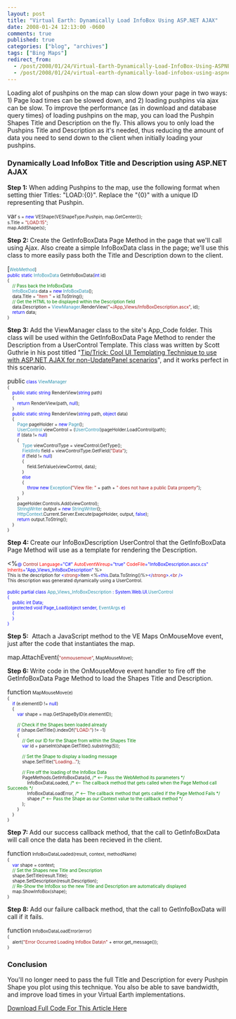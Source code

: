 ```yaml
---
layout: post
title: "Virtual Earth: Dynamically Load InfoBox Using ASP.NET AJAX"
date: 2008-01-24 12:13:00 -0600
comments: true
published: true
categories: ["blog", "archives"]
tags: ["Bing Maps"]
redirect_from: 
  - /post/2008/01/24/Virtual-Earth-Dynamically-Load-InfoBox-Using-ASPNET-AJAX
  - /post/2008/01/24/virtual-earth-dynamically-load-infobox-using-aspnet-ajax
---
```

<!-- more -->
<p>Loading alot of pushpins on the map can slow down your page in two ways: 1) Page load times can be slowed down, and 2) loading pushpins via ajax can be slow. To improve the performance (as in download and database query times)&nbsp;of loading pushpins on the map, you can load the Pushpin Shapes Title and Description on the fly. This allows you to only load the Pushpins Title and Description as it's needed, thus reducing the amount of data you need to send down to the client when initially loading your pushpins.</p>
<h3>Dynamically Load InfoBox Title and Description using ASP.NET AJAX</h3>
<p><strong>Step 1:</strong> When adding Pushpins to the map, use the following format when setting thier Titles: "LOAD:{0}". Replace the "{0}" with a unique ID representing that Pushpin.</p>
<p><span style="color: #0000ff; font-size: x-small;">
<p>var<span style="font-size: x-small;"> s = </span><span style="color: #0000ff; font-size: x-small;">new</span><span style="font-size: x-small;"> VEShape(VEShapeType.Pushpin, map.GetCenter());<br /> s.Title = </span><span style="color: #a31515; font-size: x-small;">"LOAD:15"</span><span style="font-size: x-small;">;<br /> map.AddShape(s);</span></p>
</span></p>
<p><strong>Step 2: </strong>Create the GetInfoBoxData Page Method in the page that we'll call using Ajax. Also create a simple InfoBoxData class in the page; we'll use this class to more easily pass both the Title and Description down to the client.</p>
<p><span style="font-size: x-small;">
<p>[<span style="color: #2b91af; font-size: x-small;">WebMethod</span><span style="font-size: x-small;">]<br /> </span><span style="color: #0000ff; font-size: x-small;">public</span><span style="font-size: x-small;"> </span><span style="color: #0000ff; font-size: x-small;">static</span><span style="font-size: x-small;"> </span><span style="color: #2b91af; font-size: x-small;">InfoBoxData</span><span style="font-size: x-small;"> GetInfoBoxData(</span><span style="color: #0000ff; font-size: x-small;">int</span><span style="font-size: x-small;"> id)<br /> {<br /> </span><span style="color: #008000; font-size: x-small;"><span style="color: #0000ff;">&nbsp;&nbsp;&nbsp; </span>// Pass back the InfoBoxData<br /> </span><span style="color: #2b91af; font-size: x-small;"><span style="color: #0000ff;">&nbsp;&nbsp;&nbsp; </span>InfoBoxData</span><span style="font-size: x-small;"> data = </span><span style="color: #0000ff; font-size: x-small;">new</span><span style="font-size: x-small;"> </span><span style="color: #2b91af; font-size: x-small;">InfoBoxData</span><span style="font-size: x-small;">();<br /> <span style="color: #0000ff;">&nbsp;&nbsp;&nbsp; </span>data.Title = </span><span style="color: #a31515; font-size: x-small;">"Item "</span><span style="font-size: x-small;"> + id.ToString();<br /> </span><span style="color: #008000; font-size: x-small;"><span style="color: #0000ff;">&nbsp;&nbsp;&nbsp; </span>// Get the HTML to be displayed within the Description field<br /> </span><span style="font-size: x-small;"><span style="color: #0000ff;">&nbsp;&nbsp;&nbsp; </span>data.Description = </span><span style="color: #2b91af; font-size: x-small;">ViewManager</span><span style="font-size: x-small;">.RenderView(</span><span style="color: #a31515; font-size: x-small;">"~/App_Views/InfoBoxDescription.ascx"</span><span style="font-size: x-small;">, id);<br /> </span><span style="color: #0000ff; font-size: x-small;">&nbsp;&nbsp;&nbsp; return</span><span style="font-size: x-small;"> data;<br /> </span><span style="font-size: x-small;">}</span></p>
</span></p>
<p><strong>Step 3: </strong>Add the ViewManager class to the site's App_Code folder. This class will be used within the GetInfoBoxData Page Method to render the Description from a UserControl Template. This class was written by Scott Guthrie in his post titled "<a href="http://weblogs.asp.net/scottgu/archive/2006/10/22/Tip_2F00_Trick_3A00_-Cool-UI-Templating-Technique-to-use-with-ASP.NET-AJAX-for-non_2D00_UpdatePanel-scenarios.aspx">Tip/Trick: Cool UI Templating Technique to use with ASP.NET AJAX for non-UpdatePanel scenarios</a>", and it works perfect in this scenario.</p>
<p><span style="color: #0000ff; font-size: x-small;">
<p>public<span style="font-size: x-small;"> </span><span style="color: #0000ff; font-size: x-small;">class</span><span style="font-size: x-small;"> </span><span style="color: #2b91af; font-size: x-small;">ViewManager<br /> </span><span style="font-size: x-small;">{<br /> </span><span style="color: #0000ff; font-size: x-small;">&nbsp;&nbsp;&nbsp; public</span><span style="font-size: x-small;"> </span><span style="color: #0000ff; font-size: x-small;">static</span><span style="font-size: x-small;"> </span><span style="color: #0000ff; font-size: x-small;">string</span><span style="font-size: x-small;"> RenderView(</span><span style="color: #0000ff; font-size: x-small;">string</span><span style="font-size: x-small;"> path)<br /> <span style="color: #0000ff;">&nbsp;&nbsp;&nbsp; </span>{<br /> </span><span style="color: #0000ff; font-size: x-small;">&nbsp;&nbsp;&nbsp;&nbsp;&nbsp;&nbsp;&nbsp; return</span><span style="font-size: x-small;"> RenderView(path, </span><span style="color: #0000ff; font-size: x-small;">null</span><span style="font-size: x-small;">);<br /> <span style="color: #0000ff;">&nbsp;&nbsp;&nbsp;&nbsp;</span>}<br /> </span><span style="color: #0000ff; font-size: x-small;">&nbsp;&nbsp;&nbsp; public</span><span style="font-size: x-small;"> </span><span style="color: #0000ff; font-size: x-small;">static</span><span style="font-size: x-small;"> </span><span style="color: #0000ff; font-size: x-small;">string</span><span style="font-size: x-small;"> RenderView(</span><span style="color: #0000ff; font-size: x-small;">string</span><span style="font-size: x-small;"> path, </span><span style="color: #0000ff; font-size: x-small;">object</span><span style="font-size: x-small;"> data)<br /> <span style="color: #0000ff;">&nbsp;&nbsp;&nbsp; </span>{<br /> </span><span style="color: #2b91af; font-size: x-small;"><span style="color: #0000ff;">&nbsp;&nbsp;&nbsp;&nbsp;&nbsp;&nbsp;&nbsp; </span>Page</span><span style="font-size: x-small;"> pageHolder = </span><span style="color: #0000ff; font-size: x-small;">new</span><span style="font-size: x-small;"> </span><span style="color: #2b91af; font-size: x-small;">Page</span><span style="font-size: x-small;">();<br /> </span><span style="color: #2b91af; font-size: x-small;"><span style="color: #0000ff;">&nbsp;&nbsp;&nbsp;&nbsp;&nbsp;&nbsp;&nbsp; </span>UserControl</span><span style="font-size: x-small;"> viewControl = (</span><span style="color: #2b91af; font-size: x-small;">UserControl</span><span style="font-size: x-small;">)pageHolder.LoadControl(path);<br /> </span><span style="color: #0000ff; font-size: x-small;">&nbsp;&nbsp;&nbsp;&nbsp;&nbsp;&nbsp;&nbsp; if</span><span style="font-size: x-small;"> (data != </span><span style="color: #0000ff; font-size: x-small;">null</span><span style="font-size: x-small;">)<br /> <span style="color: #0000ff;">&nbsp;&nbsp;&nbsp;&nbsp;&nbsp;&nbsp;&nbsp; </span>{<br /> </span><span style="color: #2b91af; font-size: x-small;"><span style="color: #0000ff;">&nbsp;&nbsp;&nbsp;&nbsp;&nbsp;&nbsp;&nbsp;&nbsp;&nbsp;&nbsp;&nbsp; </span>Type</span><span style="font-size: x-small;"> viewControlType = viewControl.GetType();<br /> </span><span style="color: #2b91af; font-size: x-small;"><span style="color: #0000ff;">&nbsp;&nbsp;&nbsp;&nbsp;&nbsp;&nbsp;&nbsp;&nbsp;&nbsp;&nbsp;&nbsp; </span>FieldInfo</span><span style="font-size: x-small;"> field = viewControlType.GetField(</span><span style="color: #a31515; font-size: x-small;">"Data"</span><span style="font-size: x-small;">);<br /> </span><span style="color: #0000ff; font-size: x-small;">&nbsp;&nbsp;&nbsp;&nbsp;&nbsp;&nbsp;&nbsp;&nbsp;&nbsp;&nbsp;&nbsp; if</span><span style="font-size: x-small;"> (field != </span><span style="color: #0000ff; font-size: x-small;">null</span><span style="font-size: x-small;">)<br /> <span style="color: #0000ff;">&nbsp;&nbsp;&nbsp;&nbsp;&nbsp;&nbsp;&nbsp;&nbsp;&nbsp;&nbsp;&nbsp; </span>{<br /> <span style="color: #0000ff;">&nbsp;&nbsp;&nbsp;&nbsp;&nbsp;&nbsp;&nbsp;&nbsp;&nbsp;&nbsp;&nbsp;&nbsp;&nbsp;&nbsp;&nbsp; </span>field.SetValue(viewControl, data);<br /> <span style="color: #0000ff;">&nbsp;&nbsp;&nbsp;&nbsp;&nbsp;&nbsp;&nbsp;&nbsp;&nbsp;&nbsp;&nbsp; </span>}<br /> </span><span style="color: #0000ff; font-size: x-small;">&nbsp;&nbsp;&nbsp;&nbsp;&nbsp;&nbsp;&nbsp;&nbsp;&nbsp;&nbsp;&nbsp; else<br /> </span><span style="font-size: x-small;"><span style="color: #0000ff;">&nbsp;&nbsp;&nbsp;&nbsp;&nbsp;&nbsp;&nbsp;&nbsp;&nbsp;&nbsp;&nbsp; </span>{<br /> </span><span style="color: #0000ff; font-size: x-small;">&nbsp;&nbsp;&nbsp;&nbsp;&nbsp;&nbsp;&nbsp;&nbsp;&nbsp;&nbsp;&nbsp;&nbsp;&nbsp;&nbsp;&nbsp; throw</span><span style="font-size: x-small;"> </span><span style="color: #0000ff; font-size: x-small;">new</span><span style="font-size: x-small;"> </span><span style="color: #2b91af; font-size: x-small;">Exception</span><span style="font-size: x-small;">(</span><span style="color: #a31515; font-size: x-small;">"View file: "</span><span style="font-size: x-small;"> + path + </span><span style="color: #a31515; font-size: x-small;">" does not have a public Data property"</span><span style="font-size: x-small;">);<br /> <span style="color: #0000ff;">&nbsp;&nbsp;&nbsp;&nbsp;&nbsp;&nbsp;&nbsp;&nbsp;&nbsp;&nbsp;&nbsp; </span>}<br /> <span style="color: #0000ff;">&nbsp;&nbsp;&nbsp;&nbsp;&nbsp;&nbsp;&nbsp; </span>}<br /> <span style="color: #0000ff;">&nbsp;&nbsp;&nbsp;&nbsp;&nbsp;&nbsp;&nbsp; </span>pageHolder.Controls.Add(viewControl);<br /> </span><span style="color: #2b91af; font-size: x-small;"><span style="color: #0000ff;">&nbsp;&nbsp;&nbsp;&nbsp;&nbsp;&nbsp;&nbsp; </span>StringWriter</span><span style="font-size: x-small;"> output = </span><span style="color: #0000ff; font-size: x-small;">new</span><span style="font-size: x-small;"> </span><span style="color: #2b91af; font-size: x-small;">StringWriter</span><span style="font-size: x-small;">();<br /> </span><span style="color: #2b91af; font-size: x-small;"><span style="color: #0000ff;">&nbsp;&nbsp;&nbsp;&nbsp;&nbsp;&nbsp;&nbsp; </span>HttpContext</span><span style="font-size: x-small;">.Current.Server.Execute(pageHolder, output, </span><span style="color: #0000ff; font-size: x-small;">false</span><span style="font-size: x-small;">);<br /> </span><span style="color: #0000ff; font-size: x-small;">&nbsp;&nbsp;&nbsp;&nbsp;&nbsp;&nbsp;&nbsp; return</span><span style="font-size: x-small;"> output.ToString();<br /> <span style="color: #0000ff;">&nbsp;&nbsp;&nbsp; </span>}<br /> }</span></p>
</span></p>
<p><strong>Step 4: </strong>Create our InfoBoxDescription UserControl that the GetInfoBoxData Page Method will use as a template for rendering the Description.</p>
<p><span style="font-size: x-small;">
<p>&lt;%<span style="color: #0000ff; font-size: x-small;">@</span><span style="font-size: x-small;"> </span><span style="color: #a31515; font-size: x-small;">Control</span><span style="font-size: x-small;"> </span><span style="color: #ff0000; font-size: x-small;">Language</span><span style="color: #0000ff; font-size: x-small;">="C#"</span><span style="font-size: x-small;"> </span><span style="color: #ff0000; font-size: x-small;">AutoEventWireup</span><span style="color: #0000ff; font-size: x-small;">="true"</span><span style="font-size: x-small;"> </span><span style="color: #ff0000; font-size: x-small;">CodeFile</span><span style="color: #0000ff; font-size: x-small;">="InfoBoxDescription.ascx.cs"</span><span style="font-size: x-small;"> </span><span style="color: #ff0000; font-size: x-small;">Inherits</span><span style="color: #0000ff; font-size: x-small;">="App_Views_InfoBoxDescription"</span><span style="font-size: x-small;"> %&gt;<br /> This is the description for </span><span style="color: #0000ff; font-size: x-small;">&lt;</span><span style="color: #a31515; font-size: x-small;">strong</span><span style="color: #0000ff; font-size: x-small;">&gt;</span><span style="font-size: x-small;">Item &lt;%</span><span style="color: #0000ff; font-size: x-small;">=this</span><span style="font-size: x-small;">.Data.ToString()%&gt;</span><span style="color: #0000ff; font-size: x-small;">&lt;/</span><span style="color: #a31515; font-size: x-small;">strong</span><span style="color: #0000ff; font-size: x-small;">&gt;</span><span style="font-size: x-small;">.</span><span style="color: #0000ff; font-size: x-small;">&lt;</span><span style="color: #a31515; font-size: x-small;">br</span><span style="font-size: x-small;"> </span><span style="color: #0000ff; font-size: x-small;">/&gt;<br /> </span><span style="font-size: x-small;">This description was generated dynamically using a UserControl.</span></p>
</span><span style="color: #0000ff; font-size: x-small;">
<p>public<span style="font-size: x-small;"> </span><span style="color: #0000ff; font-size: x-small;">partial</span><span style="font-size: x-small;"> </span><span style="color: #0000ff; font-size: x-small;">class</span><span style="font-size: x-small;"> </span><span style="color: #2b91af; font-size: x-small;">App_Views_InfoBoxDescription</span><span style="font-size: x-small;"> : System.Web.UI.</span><span style="color: #2b91af; font-size: x-small;">UserControl<br /> </span><span style="font-size: x-small;">{<br /> </span><span style="color: #0000ff; font-size: x-small;">&nbsp;&nbsp;&nbsp; public</span><span style="font-size: x-small;"> </span><span style="color: #0000ff; font-size: x-small;">int</span><span style="font-size: x-small;"> Data;<br /> </span><span style="color: #0000ff; font-size: x-small;">&nbsp;&nbsp;&nbsp; protected</span><span style="font-size: x-small;"> </span><span style="color: #0000ff; font-size: x-small;">void</span><span style="font-size: x-small;"> Page_Load(</span><span style="color: #0000ff; font-size: x-small;">object</span><span style="font-size: x-small;"> sender, </span><span style="color: #2b91af; font-size: x-small;">EventArgs</span><span style="font-size: x-small;"> e)<br /> <span style="color: #0000ff;">&nbsp;&nbsp;&nbsp; </span>{<br /> <span style="color: #0000ff;">&nbsp;&nbsp;&nbsp; </span>}<br /> }</span></p>
</span></p>
<p><strong>Step 5:</strong>&nbsp; Attach a JavaScript method to the VE Maps OnMouseMove event, just after the code that instantiates the map.</p>
<p><span style="font-size: x-small;">
<p>map.AttachEvent(<span style="color: #a31515; font-size: x-small;">"onmousemove"</span><span style="font-size: x-small;">, MapMouseMove);</span></p>
</span></p>
<p><strong>Step 6: </strong>Write code in the OnMouseMove event handler to fire off the GetInfoBoxData Page Method to load the Shapes Title and Description.</p>
<p><span style="color: #0000ff; font-size: x-small;">
<p>function<span style="font-size: x-small;"> MapMouseMove(e)<br /> {<br /> </span><span style="color: #0000ff; font-size: x-small;">&nbsp;&nbsp;&nbsp; if</span><span style="font-size: x-small;"> (e.elementID != </span><span style="color: #0000ff; font-size: x-small;">null</span><span style="font-size: x-small;">)<br /> <span style="color: #0000ff;">&nbsp;&nbsp;&nbsp; </span>{<br /> </span><span style="color: #0000ff; font-size: x-small;">&nbsp;&nbsp;&nbsp;&nbsp;&nbsp;&nbsp;&nbsp; var</span><span style="font-size: x-small;"> shape = map.GetShapeByID(e.elementID);<br /> <br /> </span><span style="color: #008000; font-size: x-small;"><span style="color: #0000ff;">&nbsp;&nbsp;&nbsp;&nbsp;&nbsp;&nbsp;&nbsp; </span>// Check if the Shapes been loaded already<br /> </span><span style="color: #0000ff; font-size: x-small;">&nbsp;&nbsp;&nbsp;&nbsp;&nbsp;&nbsp;&nbsp; if</span><span style="font-size: x-small;"> (shape.GetTitle().indexOf(</span><span style="color: #a31515; font-size: x-small;">"LOAD:"</span><span style="font-size: x-small;">) != -1)<br /> <span style="color: #0000ff;">&nbsp;&nbsp;&nbsp;&nbsp;&nbsp;&nbsp;&nbsp; </span>{<br /> </span><span style="color: #008000; font-size: x-small;"><span style="color: #0000ff;">&nbsp;&nbsp;&nbsp;&nbsp;&nbsp;&nbsp;&nbsp;&nbsp;&nbsp;&nbsp;&nbsp; </span>// Get our ID for the Shape from within the Shapes Title<br /> </span><span style="color: #0000ff; font-size: x-small;">&nbsp;&nbsp;&nbsp;&nbsp;&nbsp;&nbsp;&nbsp;&nbsp;&nbsp;&nbsp;&nbsp; var</span><span style="font-size: x-small;"> id = parseInt(shape.GetTitle().substring(5));<br /> <br /> </span><span style="color: #008000; font-size: x-small;"><span style="color: #0000ff;">&nbsp;&nbsp;&nbsp;&nbsp;&nbsp;&nbsp;&nbsp;&nbsp;&nbsp;&nbsp;&nbsp; </span>// Set the Shape to display a loading message<br /> </span><span style="font-size: x-small;"><span style="color: #0000ff;">&nbsp;&nbsp;&nbsp;&nbsp;&nbsp;&nbsp;&nbsp;&nbsp;&nbsp;&nbsp;&nbsp; </span>shape.SetTitle(</span><span style="color: #a31515; font-size: x-small;">"Loading..."</span><span style="font-size: x-small;">);<br /> </span><span style="color: #008000; font-size: x-small;"><br /> <span style="color: #0000ff;">&nbsp;&nbsp;&nbsp;&nbsp;&nbsp;&nbsp;&nbsp;&nbsp;&nbsp;&nbsp;&nbsp; </span>// Fire off the loading of the InfoBox Data<br /> </span><span style="font-size: x-small;"><span style="color: #0000ff;">&nbsp;&nbsp;&nbsp;&nbsp;&nbsp;&nbsp;&nbsp;&nbsp;&nbsp;&nbsp;&nbsp; </span>PageMethods.GetInfoBoxData(id, </span><span style="color: #008000; font-size: x-small;">/* &lt;-- Pass the WebMethod its parameters */<br /> </span><span style="font-size: x-small;"><span style="color: #0000ff;">&nbsp;&nbsp;&nbsp;&nbsp;&nbsp;&nbsp;&nbsp;&nbsp;&nbsp;&nbsp;&nbsp;&nbsp;&nbsp;&nbsp;&nbsp; </span>InfoBoxDataLoaded, </span><span style="color: #008000; font-size: x-small;">/* &lt;-- The callback method that gets called when the Page Method call Succeeds */<br /> </span><span style="font-size: x-small;"><span style="color: #0000ff;">&nbsp;&nbsp;&nbsp;&nbsp;&nbsp;&nbsp;&nbsp;&nbsp;&nbsp;&nbsp;&nbsp;&nbsp;&nbsp;&nbsp;&nbsp; </span>InfoBoxDataLoadError, </span><span style="color: #008000; font-size: x-small;">/* &lt;-- The callback method that gets called if the Page Method Fails */<br /> </span><span style="font-size: x-small;"><span style="color: #0000ff;">&nbsp;&nbsp;&nbsp;&nbsp;&nbsp;&nbsp;&nbsp;&nbsp;&nbsp;&nbsp;&nbsp;&nbsp;&nbsp;&nbsp;&nbsp; </span>shape </span><span style="color: #008000; font-size: x-small;">/* &lt;-- Pass the Shape as our Context value to the callback method */<br /> </span><span style="font-size: x-small;"><span style="color: #0000ff;">&nbsp;&nbsp;&nbsp;&nbsp;&nbsp;&nbsp;&nbsp;&nbsp;&nbsp;&nbsp;&nbsp; </span>);<br /> <span style="color: #0000ff;">&nbsp;&nbsp;&nbsp;&nbsp;&nbsp;&nbsp;&nbsp; </span>}<br /> &nbsp;&nbsp;&nbsp; }<br /> }</span></p>
</span></p>
<p><strong>Step 7: </strong>Add our success callback method, that the call to GetInfoBoxData will call once the data has been recieved in the client.</p>
<p><span style="color: #0000ff; font-size: x-small;">
<p>function<span style="font-size: x-small;"> InfoBoxDataLoaded(result, context, methodName)<br /> {<br /> </span><span style="color: #0000ff; font-size: x-small;">&nbsp;&nbsp;&nbsp; var</span><span style="font-size: x-small;"> shape = context;<br /> </span><span style="color: #008000; font-size: x-small;">&nbsp;&nbsp;&nbsp; // Set the Shapes new Title and Description<br /> </span><span style="font-size: x-small;"><span style="color: #008000;">&nbsp;&nbsp;&nbsp; </span>shape.SetTitle(result.Title);<br /> <span style="color: #008000;">&nbsp;&nbsp;&nbsp; </span>shape.SetDescription(result.Description);<br /> </span><span style="color: #008000; font-size: x-small;">&nbsp;&nbsp;&nbsp; // Re-Show the InfoBox so the new Title and Description are automatically displayed<br /> </span><span style="font-size: x-small;"><span style="color: #008000;">&nbsp;&nbsp;&nbsp; </span>map.ShowInfoBox(shape);<br /> }</span></p>
</span></p>
<p><strong>Step 8: </strong>Add our failure callback method, that the call to GetInfoBoxData will call if it fails.</p>
<p><span style="color: #0000ff; font-size: x-small;">
<p>function<span style="font-size: x-small;"> InfoBoxDataLoadError(error)<br /> </span><span style="font-size: x-small;">{<br /> &nbsp;&nbsp;&nbsp; alert(</span><span style="color: #a31515; font-size: x-small;">"Error Occurred Loading InfoBox Data\n"</span><span style="font-size: x-small;"> + error.get_message());<br /> }</span></p>
</span></p>
<h3>Conclusion</h3>
<p>You'll no longer need to pass the full Title and Description for every Pushpin Shape you plot using this technique. You also&nbsp;be able to save bandwidth, and improve load times in your Virtual Earth implementations.</p>
<p><a href="/Download/Blog/1448/AjaxDynamicInfoBox.zip">Download Full Code For This Article Here</a></p>
